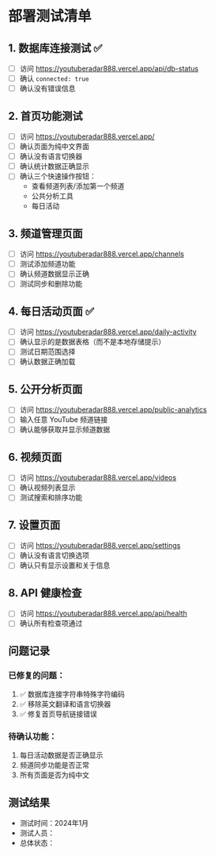 # 部署测试清单

## 1. 数据库连接测试 ✅
- [ ] 访问 https://youtuberadar888.vercel.app/api/db-status
- [ ] 确认 `connected: true`
- [ ] 确认没有错误信息

## 2. 首页功能测试
- [ ] 访问 https://youtuberadar888.vercel.app/
- [ ] 确认页面为纯中文界面
- [ ] 确认没有语言切换器
- [ ] 确认统计数据正确显示
- [ ] 确认三个快速操作按钮：
  - 查看频道列表/添加第一个频道
  - 公共分析工具
  - 每日活动

## 3. 频道管理页面
- [ ] 访问 https://youtuberadar888.vercel.app/channels
- [ ] 测试添加频道功能
- [ ] 确认频道数据显示正确
- [ ] 测试同步和删除功能

## 4. 每日活动页面 ✅
- [ ] 访问 https://youtuberadar888.vercel.app/daily-activity
- [ ] 确认显示的是数据表格（而不是本地存储提示）
- [ ] 测试日期范围选择
- [ ] 确认数据正确加载

## 5. 公开分析页面
- [ ] 访问 https://youtuberadar888.vercel.app/public-analytics
- [ ] 输入任意 YouTube 频道链接
- [ ] 确认能够获取并显示频道数据

## 6. 视频页面
- [ ] 访问 https://youtuberadar888.vercel.app/videos
- [ ] 确认视频列表显示
- [ ] 测试搜索和排序功能

## 7. 设置页面
- [ ] 访问 https://youtuberadar888.vercel.app/settings
- [ ] 确认没有语言切换选项
- [ ] 确认只有显示设置和关于信息

## 8. API 健康检查
- [ ] 访问 https://youtuberadar888.vercel.app/api/health
- [ ] 确认所有检查项通过

## 问题记录

### 已修复的问题：
1. ✅ 数据库连接字符串特殊字符编码
2. ✅ 移除英文翻译和语言切换器
3. ✅ 修复首页导航链接错误

### 待确认功能：
1. 每日活动数据是否正确显示
2. 频道同步功能是否正常
3. 所有页面是否为纯中文

## 测试结果
- 测试时间：2024年1月
- 测试人员：
- 总体状态：